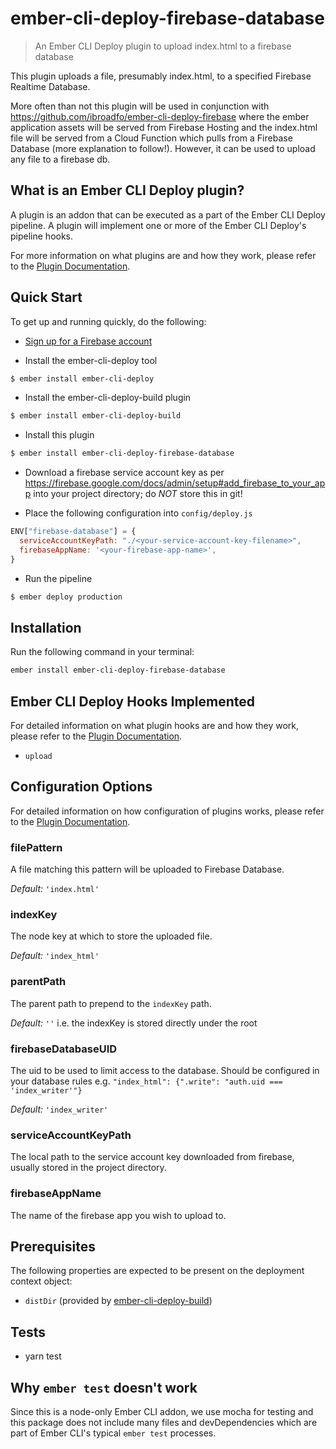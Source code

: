 # ember-cli-deploy-firebase-database

> An Ember CLI Deploy plugin to upload index.html to a firebase database

This plugin uploads a file, presumably index.html, to a specified Firebase Realtime Database.

More often than not this plugin will be used in conjunction with <https://github.com/ibroadfo/ember-cli-deploy-firebase> where the ember application assets will be served from Firebase Hosting and the index.html file will be served from a Cloud Function which pulls from a Firebase Database (more explanation to follow!). However, it can be used to upload any file to a firebase db.

## What is an Ember CLI Deploy plugin?

A plugin is an addon that can be executed as a part of the Ember CLI Deploy pipeline. A plugin will implement one or more of the Ember CLI Deploy's pipeline hooks.

For more information on what plugins are and how they work, please refer to the [Plugin Documentation][1].

## Quick Start

To get up and running quickly, do the following:

-   [Sign up for a Firebase account](https://www.firebase.com/signup/)

-   Install the ember-cli-deploy tool

```bash
$ ember install ember-cli-deploy
```
-   Install the ember-cli-deploy-build plugin

```bash
$ ember install ember-cli-deploy-build
```

-   Install this plugin

```bash
$ ember install ember-cli-deploy-firebase-database
```

-   Download a firebase service account key as per <https://firebase.google.com/docs/admin/setup#add_firebase_to_your_app> into your project directory; do *NOT* store this in git!

-   Place the following configuration into `config/deploy.js`

```javascript
ENV["firebase-database"] = {
  serviceAccountKeyPath: "./<your-service-account-key-filename>",
  firebaseAppName: '<your-firebase-app-name>',
}
```

-   Run the pipeline

```bash
$ ember deploy production
```

## Installation
Run the following command in your terminal:

```bash
ember install ember-cli-deploy-firebase-database
```

## Ember CLI Deploy Hooks Implemented

For detailed information on what plugin hooks are and how they work, please refer to the [Plugin Documentation][1].

-   `upload`

## Configuration Options

For detailed information on how configuration of plugins works, please refer to the [Plugin Documentation][1].

### filePattern

A file matching this pattern will be uploaded to Firebase Database.

*Default:* `'index.html'`

### indexKey

The node key at which to store the uploaded file.

*Default:* `'index_html'`

### parentPath

The parent path to prepend to the `indexKey` path.

*Default:* `''` i.e. the indexKey is stored directly under the root

### firebaseDatabaseUID

The uid to be used to limit access to the database. Should be configured in your database rules e.g. `"index_html": {".write": "auth.uid === 'index_writer'"}`

*Default:* `'index_writer'`

### serviceAccountKeyPath

The local path to the service account key downloaded from firebase, usually stored in the project directory.

### firebaseAppName

The name of the firebase app you wish to upload to.

## Prerequisites

The following properties are expected to be present on the deployment context object:

-   `distDir` (provided by [ember-cli-deploy-build][2])

## Tests

*   yarn test

## Why `ember test` doesn't work

Since this is a node-only Ember CLI addon, we use mocha for testing and this package does not include many files and devDependencies which are part of Ember CLI's typical `ember test` processes.

[1]: http://ember-cli-deploy.com/plugins/ "Plugin Documentation"
[2]: https://github.com/ember-cli-deploy/ember-cli-deploy-build "ember-cli-deploy-build"

